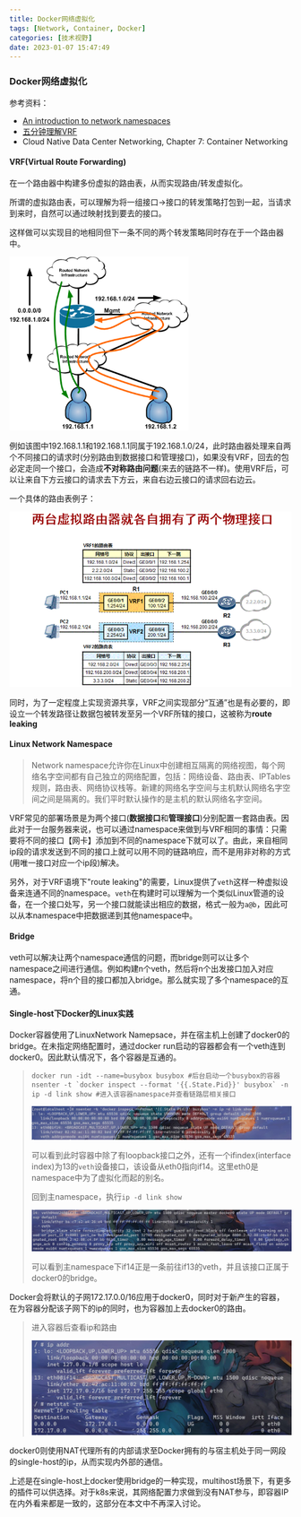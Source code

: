 ```yaml
---
title: Docker网络虚拟化
tags: [Network, Container, Docker]
categories: [技术视野]
date: 2023-01-07 15:47:49
---
```


### Docker网络虚拟化

参考资料：

- [An introduction to network namespaces](https://www.dasblinkenlichten.com/an-introduction-to-network-namespaces/)
- [五分钟理解VRF](https://blog.csdn.net/Kangyucheng/article/details/88051969)
- Cloud Native Data Center Networking, Chapter 7: Container Networking

#### VRF(Virtual Route Forwarding)

在一个路由器中构建多份虚拟的路由表，从而实现路由/转发虚拟化。

所谓的虚拟路由表，可以理解为将一组接口->接口的转发策略打包到一起，当请求到来时，自然可以通过映射找到要去的接口。

这样做可以实现目的地相同但下一条不同的两个转发策略同时存在于一个路由器中。

<img src="Docker网络虚拟化/image_thumb3.png" alt="image" style="zoom: 67%;" />

例如该图中192.168.1.1和192.168.1.1同属于192.168.1.0/24，此时路由器处理来自两个不同接口的请求时(分别路由到数据接口和管理接口)，如果没有VRF，回去的包必定走同一个接口，会造成**不对称路由问题**(来去的链路不一样)。使用VRF后，可以让来自下方云接口的请求去下方云，来自右边云接口的请求回右边云。

一个具体的路由表例子：

<img src="Docker网络虚拟化/20190301111226761.gif" alt="img" style="zoom: 67%;" />

同时，为了一定程度上实现资源共享，VRF之间实现部分“互通”也是有必要的，即设立一个转发路径让数据包被转发至另一个VRF所辖的接口，这被称为**route leaking**

#### Linux Network Namespace

> Network namespace允许你在Linux中创建相互隔离的网络视图，每个网络名字空间都有自己独立的网络配置，包括：网络设备、路由表、IPTables规则，路由表、网络协议栈等。新建的网络名字空间与主机默认网络名字空间之间是隔离的。我们平时默认操作的是主机的默认网络名字空间。

VRF常见的部署场景是为两个接口(**数据接口**和**管理接口**)分别配置一套路由表。因此对于一台服务器来说，也可以通过namespace来做到与VRF相同的事情：只需要将不同的接口【网卡】添加到不同的namespace下就可以了。由此，来自相同ip段的请求发送到不同的接口上就可以用不同的链路响应，而不是用非对称的方式(用唯一接口对应一个ip段)解决。

另外，对于VRF语境下"route leaking"的需要，Linux提供了`veth`这样一种虚拟设备来连通不同的namespace。`veth`在构建时可以理解为一个类似Linux管道的设备，在一个接口处写，另一个接口就能读出相应的数据，格式一般为`a@b`，因此可以从本namespace中把数据递到其他namespace中。

#### Bridge

veth可以解决让两个namespace通信的问题，而bridge则可以让多个namespace之间进行通信。例如构建n个veth，然后将n个出发接口加入对应namespace，将n个目的接口都加入bridge。那么就实现了多个namespace的互通。

#### Single-host下Docker的Linux实践

Docker容器使用了LinuxNetwork Namepsace，并在宿主机上创建了docker0的bridge。在未指定网络配置时，通过docker run启动的容器都会有一个veth连到docker0。因此默认情况下，各个容器是互通的。

> ```shell
> docker run -idt --name=busybox busybox #后台启动一个busybox的容器
> nsenter -t `docker inspect --format '{{.State.Pid}}' busybox` -n ip -d link show #进入该容器namespace并查看链路层相关接口
> ```
>
> ![image-20230107171508344](Docker网络虚拟化/image-20230107171508344.jpg)
>
> 可以看到此时容器中除了有loopback接口之外，还有一个ifindex(interface index)为13的`veth`设备接口，该设备从eth0指向if14。这里eth0是namespace中为了虚拟化而起的别名。
>
> 回到主namespace，执行`ip -d link show`
>
> ![image-20230107172025305](Docker网络虚拟化/image-20230107172025305.jpg)
>
> 可以看到主namespace下if14正是一条前往if13的veth，并且该接口正属于docker0的bridge。

Docker会将默认的子网172.17.0.0/16应用于docker0，同时对于新产生的容器，在为容器分配该子网下的ip的同时，也为容器加上去docker0的路由。

> 进入容器后查看ip和路由
>
> <img src="Docker网络虚拟化/image-20230107175917501.jpg" alt="image-20230107175917501" style="zoom:50%;" />

docker0则使用NAT代理所有的内部请求至Docker拥有的与宿主机处于同一网段的single-host的ip，从而实现内外部的通信。



上述是在single-host上docker使用bridge的一种实现，multihost场景下，有更多的插件可以供选择。对于k8s来说，其网络配置力求做到没有NAT参与，即容器IP在内外看来都是一致的，这部分在本文中不再深入讨论。
